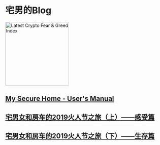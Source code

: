 # 宅男的Blog

<img src="https://alternative.me/crypto/fear-and-greed-index.png" alt="Latest Crypto Fear & Greed Index"  width="200" />

## [My Secure Home - User's Manual](secure_home/manual.md)

## [宅男女和房车的2019火人节之旅（上）——感受篇](1_burningman2019/part1.md)

## [宅男女和房车的2019火人节之旅（下）——生存篇](1_burningman2019/part2.md)

